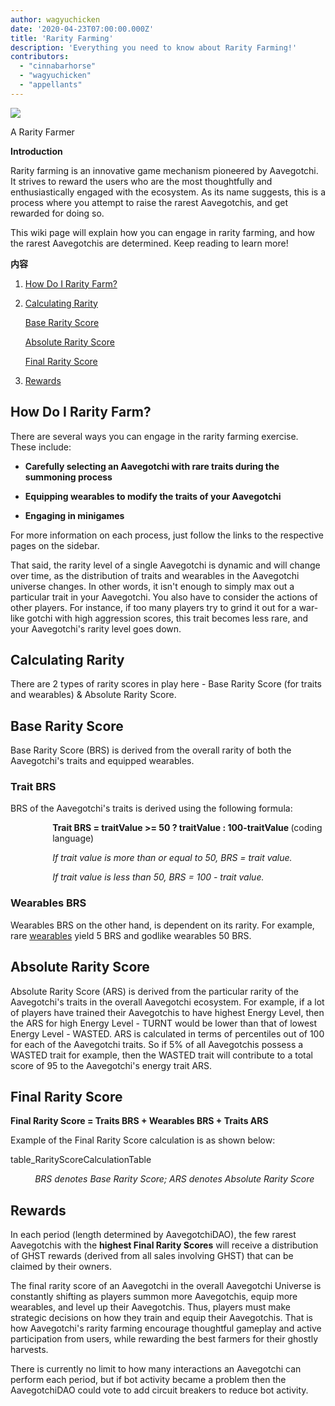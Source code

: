 ```yaml
---
author: wagyuchicken
date: '2020-04-23T07:00:00.000Z'
title: 'Rarity Farming'
description: 'Everything you need to know about Rarity Farming!'
contributors:
  - "cinnabarhorse"
  - "wagyuchicken"
  - "appellants"
---
```


<div class="headerImageContainer">
<img class="headerImage" src="/rarity-farming/rarity-farming.png">
<p class="headerImageText">A Rarity Farmer</p>
</div>

**Introduction**

Rarity farming is an innovative game mechanism pioneered by Aavegotchi. It strives to reward the users who are the most thoughtfully and enthusiastically engaged with the ecosystem. As its name suggests, this is a process where you attempt to raise the rarest Aavegotchis, and get rewarded for doing so.

This wiki page will explain how you can engage in rarity farming, and how the rarest Aavegotchis are determined. Keep reading to learn more!

<div class="contentsBox">

**内容**

<ol>
<li><a href=#how-do-i-rarity-farm>How Do I Rarity Farm?</a></p>
<li><a href=#calculating-rarity>Calculating Rarity</a></li>
<p><a href=#base-rarity-score>Base Rarity Score</a></p>
<p><a href=#absolute-rarity-score>Absolute Rarity Score</a></p>
<p> <a href=#final-rarity-score>Final Rarity Score</a></p>
<li><a href=#rewards>Rewards</a></li>
</ol>

</div>

## **How Do I Rarity Farm?**
There are several ways you can engage in the rarity farming exercise. These include:

<ul><p style="margin-left: 2.4em"><b><li>Carefully selecting an Aavegotchi with rare traits during the summoning process</li></b></p></ul>
<ul><p style="margin-left: 2.4em"><b><li>Equipping wearables to modify the traits of your Aavegotchi</li></b></p></ul>
<ul><p style="margin-left: 2.4em"><b><li>Engaging in minigames</li></b></p></ul>

For more information on each process, just follow the links to the respective pages on the sidebar.

That said, the rarity level of a single Aavegotchi is dynamic and will change over time, as the distribution of traits and wearables in the Aavegotchi universe changes. In other words, it isn't enough to simply max out a particular trait in your Aavegotchi. You also have to consider the actions of other players. For instance, if too many players try to grind it out for a war-like gotchi with high aggression scores, this trait becomes less rare, and your Aavegotchi's rarity level goes down.

## **Calculating Rarity**

There are 2 types of rarity scores in play here - Base Rarity Score (for traits and wearables) & Absolute Rarity Score.

## Base Rarity Score

Base Rarity Score (BRS) is derived from the overall rarity of both the Aavegotchi's traits and equipped wearables.

### Trait BRS

BRS of the Aavegotchi's traits is derived using the following formula:

<p style="margin-left: 4.8em"><b>Trait BRS = traitValue >= 50 ? traitValue : 100-traitValue </b> (coding language)</p> 
<p style="margin-left: 4.8em"><i>If trait value is more than or equal to 50, BRS = trait value. </i></p> 
<p style="margin-left: 4.8em"><i>If trait value is less than 50, BRS = 100 - trait value. </i></p>

### Wearables BRS

Wearables BRS on the other hand, is dependent on its rarity. For example, rare [wearables](https://wiki.aavegotchi.com/en/wearables) yield 5 BRS and godlike wearables 50 BRS.

## Absolute Rarity Score

Absolute Rarity Score (ARS) is derived from the particular rarity of the Aavegotchi's traits in the overall Aavegotchi ecosystem. For example, if a lot of players have trained their Aavegotchis to have highest Energy Level, then the ARS for high Energy Level - TURNT would be lower than that of lowest Energy Level - WASTED. ARS is calculated in terms of percentiles out of 100 for each of the Aavegotchi traits. So if 5% of all Aavegotchis possess a WASTED trait for example, then the WASTED trait will contribute to a total score of 95 to the Aavegotchi's energy trait ARS.

## Final Rarity Score

<b>Final Rarity Score = Traits BRS + Wearables BRS + Traits ARS</b>

Example of the Final Rarity Score calculation is as shown below:

table_RarityScoreCalculationTable
<p style="margin-left: 2.8em"><i>BRS denotes Base Rarity Score; ARS denotes Absolute Rarity Score</i></p>

## Rewards

In each period (length determined by AavegotchiDAO), the few rarest Aavegotchis with the <b>highest Final Rarity Scores</b> will receive a distribution of GHST rewards (derived from all sales involving GHST) that can be claimed by their owners.

The final rarity score of an Aavegotchi in the overall Aavegotchi Universe is constantly shifting as players summon more Aavegotchis, equip more wearables, and level up their Aavegotchis. Thus, players must make strategic decisions on how they train and equip their Aavegotchis. That is how Aavegotchi's rarity farming encourage thoughtful gameplay and active participation from users, while rewarding the best farmers for their ghostly harvests.

There is currently no limit to how many interactions an Aavegotchi can perform each period, but if bot activity became a problem then the AavegotchiDAO could vote to add circuit breakers to reduce bot activity.



